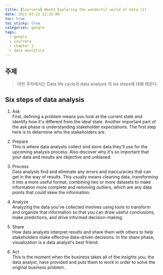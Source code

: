 ```yaml
---
title: [Coursera] Week3 Exploring the wonderful world of data (2)
date: 2021-03-22 12:25:00
toc: true
toc_sticky: true
categories: google
tags:
  - google
  - coursera
  - chapter 1
  - data analytics
---
```



## 주제

>이번 주차에서는 Data life cycle과 data analysis 의 six steps에 대해 배운다.

## Six steps of data analysis

1. Ask  
First, defining a problem means you look at the current state and identify how it's different from the ideal state.
Another important part of the ask phase is understanding stakeholder expectations. The first step here is to determine who the stakeholders are.

2. Prepare  
This is where data analysts collect and store data they'll use for the upcoming analysis process. Also discover why it's so important that your data and results are objective and unbiased.

3. Process    
 Data analysts find and eliminate any errors and inaccuracies that can get in the way of results. This usually means cleaning data, transforming it into a more useful format, combining two or more datasets to make information more complete and removing outliers, which are any data points that could skew the information.

4. Analyze      
Analyzing the data you've collected involves using tools to transform and organize that information so that you can draw useful conclusions, make predictions, and drive informed decision-making.

5. Share  
How data analysts interpret results and share them with others to help stakeholders make effective data-driven decisions. In the share phase, visualization is a data analyst's best friend.

6. Act    
This is the moment when the business takes all of the insights you, the data analyst, have provided and puts them to work in order to solve the original business problem.
